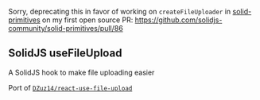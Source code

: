 Sorry, deprecating this in favor of working on `createFileUploader` in [solid-primitives](https://github.com/solidjs-community/solid-primitives) on my first open source PR: https://github.com/solidjs-community/solid-primitives/pull/86

## SolidJS useFileUpload

A SolidJS hook to make file uploading easier

Port of [`DZuz14/react-use-file-upload`](https://github.com/DZuz14/react-use-file-upload)
